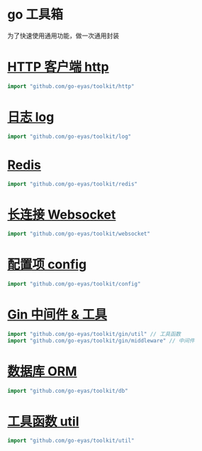 # go 工具箱

为了快速使用通用功能，做一次通用封装

# [HTTP 客户端 http](./http)

```go
import "github.com/go-eyas/toolkit/http"
```

# [日志 log](./log)

```go
import "github.com/go-eyas/toolkit/log"
```

# [Redis](./redis)

```go
import "github.com/go-eyas/toolkit/redis"
```

# [长连接 Websocket](./websocket)

```go
import "github.com/go-eyas/toolkit/websocket"
```

# [配置项 config](./config)

```go
import "github.com/go-eyas/toolkit/config"
```

# [Gin 中间件 & 工具](./gin)

```go
import "github.com/go-eyas/toolkit/gin/util" // 工具函数
import "github.com/go-eyas/toolkit/gin/middleware" // 中间件
```

# [数据库 ORM](./db)

```go
import "github.com/go-eyas/toolkit/db"
```

# [工具函数 util](./util)

```go
import "github.com/go-eyas/toolkit/util"
```
